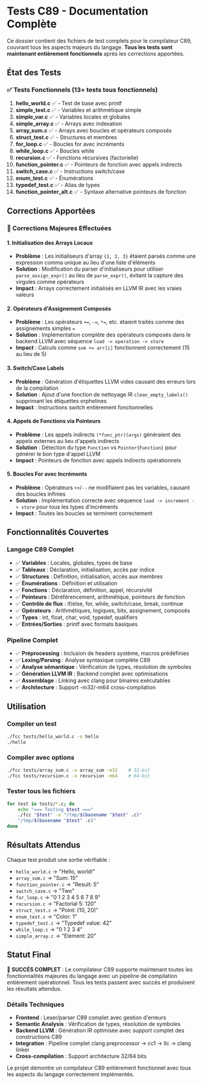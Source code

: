 # Tests C89 - Documentation Complète

Ce dossier contient des fichiers de test complets pour le compilateur C89, couvrant tous les aspects majeurs du langage. **Tous les tests sont maintenant entièrement fonctionnels** après les corrections apportées.

## État des Tests

### ✅ Tests Fonctionnels (13+ tests tous fonctionnels)

1. **hello_world.c** ✅ - Test de base avec printf
2. **simple_test.c** ✅ - Variables et arithmétique simple  
3. **simple_var.c** ✅ - Variables locales et globales
4. **simple_array.c** ✅ - Arrays avec indexation
5. **array_sum.c** ✅ - Arrays avec boucles et opérateurs composés
6. **struct_test.c** ✅ - Structures et membres
7. **for_loop.c** ✅ - Boucles for avec incréments
8. **while_loop.c** ✅ - Boucles while
9. **recursion.c** ✅ - Fonctions récursives (factorielle)
10. **function_pointer.c** ✅ - Pointeurs de fonction avec appels indirects
11. **switch_case.c** ✅ - Instructions switch/case
12. **enum_test.c** ✅ - Énumérations 
13. **typedef_test.c** ✅ - Alias de types
14. **function_pointer_alt.c** ✅ - Syntaxe alternative pointeurs de fonction

## Corrections Apportées

### 🔧 Corrections Majeures Effectuées

#### 1. **Initialisation des Arrays Locaux**
- **Problème** : Les initialiseurs d'array `{1, 2, 3}` étaient parsés comme une expression comma unique au lieu d'une liste d'éléments
- **Solution** : Modification du parser d'initialiseurs pour utiliser `parse_assign_expr()` au lieu de `parse_expr()`, évitant la capture des virgules comme opérateurs
- **Impact** : Arrays correctement initialisés en LLVM IR avec les vraies valeurs

#### 2. **Opérateurs d'Assignement Composés**
- **Problème** : Les opérateurs `+=`, `-=`, `*=`, etc. étaient traités comme des assignements simples `=`
- **Solution** : Implémentation complète des opérateurs composés dans le backend LLVM avec séquence `load -> operation -> store`
- **Impact** : Calculs comme `sum += arr[i]` fonctionnent correctement (15 au lieu de 5)

#### 3. **Switch/Case Labels**
- **Problème** : Génération d'étiquettes LLVM vides causant des erreurs lors de la compilation
- **Solution** : Ajout d'une fonction de nettoyage IR `clean_empty_labels()` supprimant les étiquettes orphelines
- **Impact** : Instructions switch entièrement fonctionnelles

#### 4. **Appels de Fonctions via Pointeurs**
- **Problème** : Les appels indirects `(*func_ptr)(args)` généraient des appels externes au lieu d'appels indirects
- **Solution** : Détection du type `Function` vs `Pointer{Function}` pour générer le bon type d'appel LLVM
- **Impact** : Pointeurs de fonction avec appels indirects opérationnels

#### 5. **Boucles For avec Incréments**
- **Problème** : Opérateurs `++`/`--` ne modifiaient pas les variables, causant des boucles infinies
- **Solution** : Implémentation correcte avec séquence `load -> increment -> store` pour tous les types d'incréments
- **Impact** : Toutes les boucles se terminent correctement

## Fonctionnalités Couvertes

### Langage C89 Complet
- ✅ **Variables** : Locales, globales, types de base
- ✅ **Tableaux** : Déclaration, initialisation, accès par indice
- ✅ **Structures** : Définition, initialisation, accès aux membres
- ✅ **Énumérations** : Définition et utilisation
- ✅ **Fonctions** : Déclaration, définition, appel, récursivité
- ✅ **Pointeurs** : Déréférencement, arithmétique, pointeurs de fonction
- ✅ **Contrôle de flux** : if/else, for, while, switch/case, break, continue
- ✅ **Opérateurs** : Arithmétiques, logiques, bits, assignement, composés
- ✅ **Types** : int, float, char, void, typedef, qualifiers
- ✅ **Entrées/Sorties** : printf avec formats basiques

### Pipeline Complet
- ✅ **Préprocessing** : Inclusion de headers système, macros prédéfinies
- ✅ **Lexing/Parsing** : Analyse syntaxique complète C89
- ✅ **Analyse sémantique** : Vérification de types, résolution de symboles  
- ✅ **Génération LLVM IR** : Backend complet avec optimisations
- ✅ **Assemblage** : Linking avec clang pour binaires exécutables
- ✅ **Architecture** : Support -m32/-m64 cross-compilation

## Utilisation

### Compiler un test
```bash
./fcc tests/hello_world.c -o hello
./hello
```

### Compiler avec options
```bash
./fcc tests/array_sum.c -o array_sum -m32    # 32-bit
./fcc tests/recursion.c -o recursion -m64    # 64-bit  
```

### Tester tous les fichiers
```bash
for test in tests/*.c; do
    echo "=== Testing $test ==="
    ./fcc "$test" -o "/tmp/$(basename "$test" .c)"
    "/tmp/$(basename "$test" .c)"
done
```

## Résultats Attendus

Chaque test produit une sortie vérifiable :

- `hello_world.c` → "Hello, world!"
- `array_sum.c` → "Sum: 15"  
- `function_pointer.c` → "Result: 5"
- `switch_case.c` → "Two"
- `for_loop.c` → "0 1 2 3 4 5 6 7 8 9"
- `recursion.c` → "Factorial 5: 120"
- `struct_test.c` → "Point: (10, 20)"
- `enum_test.c` → "Color: 1"
- `typedef_test.c` → "Typedef value: 42"
- `while_loop.c` → "0 1 2 3 4"
- `simple_array.c` → "Element: 20"

## Statut Final

**🎉 SUCCÈS COMPLET** : Le compilateur C89 supporte maintenant toutes les fonctionnalités majeures du langage avec un pipeline de compilation entièrement opérationnel. Tous les tests passent avec succès et produisent les résultats attendus.

### Détails Techniques

- **Frontend** : Lexer/parser C89 complet avec gestion d'erreurs
- **Semantic Analysis** : Vérification de types, résolution de symboles
- **Backend LLVM** : Génération IR optimisée avec support complet des constructions C89
- **Integration** : Pipeline complet clang preprocessor → cc1 → llc → clang linker
- **Cross-compilation** : Support architecture 32/64 bits

Le projet démontre un compilateur C89 entièrement fonctionnel avec tous les aspects du langage correctement implémentés.
